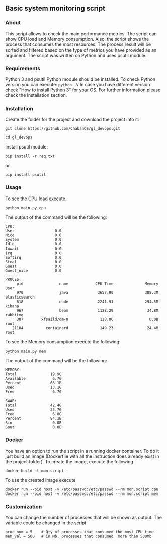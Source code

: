 ## Basic system monitoring script

### About
This script allows to check the main performance metrics.
The script can show CPU load and Memory consumption.
Also, the script shows the process that consumes the most resources.
The process result will be sorted and filtered based on the type of metrics you have provided as an argument.
The script was written on Python and uses psutil module.

### Requirements
Python 3 and psutil Python module should be installed.
To check Python version you can execute:
`python -V`
In case you have different version check "How to install Python 3" for your OS.
For further information please check the Installation section.

### Installation
Create the folder for the project and download the project into it:

`git clone https://github.com/ChabanOS/gl_devops.git`

`cd gl_devops`

Install psutil module:

`pip install -r req.txt`

or

`pip install psutil`


### Usage
To see the CPU load execute.

`python main.py cpu`

The output of the command will be the following:
```
CPU:
User                  0.0
Nice                  0.0
System                0.0
Idle                  0.0
Iowait                0.0
Irq                   0.0
Softirq               0.0
Steal                 0.0
Guest                 0.0
Guest_nice            0.0

PROCES:
     pid                name            CPU Time              Memory                User
     970                java             3657.90              388.3M       elasticsearch
     618                node             2241.91              294.5M              kibana
     967                beam             1128.29               34.8M            rabbitmq
     387        xfsaild/dm-0              128.06                0.0B                root
   21104          containerd              149.23               24.4M                root

```
To see the Memory consumption execute the following:

`python main.py mem`

The output of the command will be the following:
```
MEMORY:
Total               19.9G
Available            6.7G
Percent             66.1B
Used                13.1G
Free                 6.7G

SWAP:
Total               42.4G
Used                35.7G
Free                 6.8G
Percent             84.1B
Sin                  0.0B
Sout                 0.0B

```

### Docker
You have an option to run the script in a running docker container.
To do it just build an image (Dockerfile with all the instruction does already exist in the project folder).
To create the image, execute the following

```
docker build -t mon.script .

```

To use the created image execute

```
docker run --pid host -v /etc/passwd:/etc/passwd --rm mon.script cpu
docker run --pid host -v /etc/passwd:/etc/passwd --rm mon.script mem

```


### Customization
You can change the number of processes that will be shown as output.
The variable could be changed in the script.
```
proc_num = 5    # Qty of processes that consumed the most CPU time
mem_val = 500   # in Mb, processes that consumed  more than 500Mb
```
